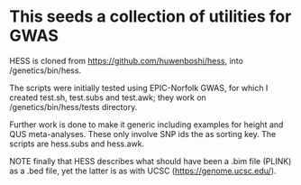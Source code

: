 # This seeds a collection of utilities for GWAS

HESS is cloned from https://github.com/huwenboshi/hess, into /genetics/bin/hess.

The scripts were initially tested using EPIC-Norfolk GWAS, for which I created test.sh, test.subs and test.awk; they work on /genetics/bin/hess/tests directory.

Further work is done to make it generic including examples for height and QUS meta-analyses. These only involve SNP ids the as sorting key. The scripts are hess.subs and hess.awk.

NOTE finally that HESS describes what should have been a .bim file (PLINK) as a .bed file, yet the latter is as with UCSC (https://genome.ucsc.edu/).
